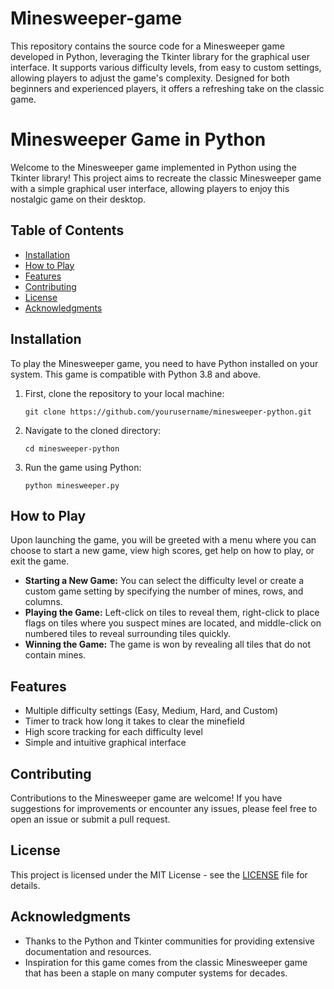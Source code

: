 # Minesweeper-game
This repository contains the source code for a Minesweeper game developed in Python, leveraging the Tkinter library for the graphical user interface. It supports various difficulty levels, from easy to custom settings, allowing players to adjust the game's complexity. Designed for both beginners and experienced players, it offers a refreshing take on the classic game.

# Minesweeper Game in Python

Welcome to the Minesweeper game implemented in Python using the Tkinter library! This project aims to recreate the classic Minesweeper game with a simple graphical user interface, allowing players to enjoy this nostalgic game on their desktop.

## Table of Contents
- [Installation](#installation)
- [How to Play](#how-to-play)
- [Features](#features)
- [Contributing](#contributing)
- [License](#license)
- [Acknowledgments](#acknowledgments)

## Installation

To play the Minesweeper game, you need to have Python installed on your system. This game is compatible with Python 3.8 and above.

1. First, clone the repository to your local machine:

    ```
    git clone https://github.com/yourusername/minesweeper-python.git
    ```

2. Navigate to the cloned directory:

    ```
    cd minesweeper-python
    ```

3. Run the game using Python:

    ```
    python minesweeper.py
    ```

## How to Play

Upon launching the game, you will be greeted with a menu where you can choose to start a new game, view high scores, get help on how to play, or exit the game.

- **Starting a New Game:** You can select the difficulty level or create a custom game setting by specifying the number of mines, rows, and columns.
- **Playing the Game:** Left-click on tiles to reveal them, right-click to place flags on tiles where you suspect mines are located, and middle-click on numbered tiles to reveal surrounding tiles quickly.
- **Winning the Game:** The game is won by revealing all tiles that do not contain mines.

## Features

- Multiple difficulty settings (Easy, Medium, Hard, and Custom)
- Timer to track how long it takes to clear the minefield
- High score tracking for each difficulty level
- Simple and intuitive graphical interface

## Contributing

Contributions to the Minesweeper game are welcome! If you have suggestions for improvements or encounter any issues, please feel free to open an issue or submit a pull request.

## License

This project is licensed under the MIT License - see the [LICENSE](LICENSE) file for details.

## Acknowledgments

- Thanks to the Python and Tkinter communities for providing extensive documentation and resources.
- Inspiration for this game comes from the classic Minesweeper game that has been a staple on many computer systems for decades.

